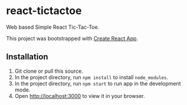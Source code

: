 # react-tictactoe

Web based Simple React Tic-Tac-Toe.

This project was bootstrapped with [Create React App](https://github.com/facebook/create-react-app).

## Installation

1. Git clone or pull this source.
2. In the project directory, run `npm install` to install `node_modules`.
3. In the project directory, run `npm start` to run app in the development mode.
4. Open [http://localhost:3000](http://localhost:3000) to view it in your browser.
